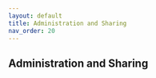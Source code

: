 ```yaml
---
layout: default
title: Administration and Sharing
nav_order: 20
---
```


Administration and Sharing
---

